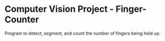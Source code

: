 # Computer Vision Project - Finger-Counter
Program to detect, segment, and count the number of fingers being held up.
